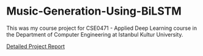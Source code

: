 # Music-Generation-Using-BiLSTM

This was my course project for CSE0471 - Applied Deep Learning course in the Department of Computer Engineering at Istanbul Kultur University.

<a href="https://github.com/H00wb/Music-Generation-Using-BiLSTM/blob/main/MUSIC_GENERATION_IN_DEEP_LEARNING-GITHUB.pdf">Detailed Project Report</a>
